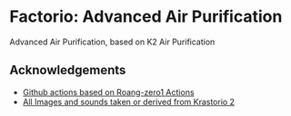 # Factorio: Advanced Air Purification
Advanced Air Purification, based on K2 Air Purification

## Acknowledgements

- [Github actions based on Roang-zero1 Actions](https://github.com/Roang-zero1)
- [All Images and sounds taken or derived from Krastorio 2](https://mods.factorio.com/mod/Krastorio2)
